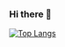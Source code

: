 ### Hi there 👋

[![Top Langs](https://github-readme-stats.vercel.app/api/top-langs/?username=akitaonrails&layout=compact&theme=dark&&show_icons=true&hide_border=true&card_width=5000px&text_bold=true)](https://github.com/anuraghazra/github-readme-stats)
